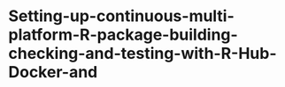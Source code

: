 # Setting-up-continuous-multi-platform-R-package-building-checking-and-testing-with-R-Hub-Docker-and